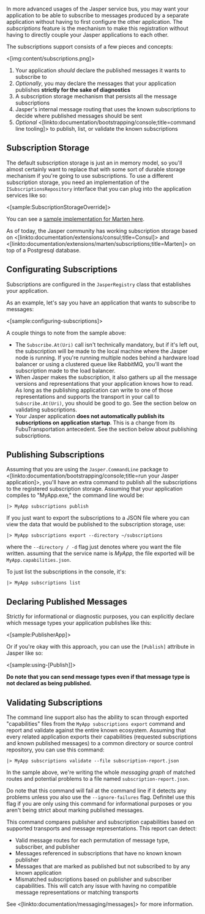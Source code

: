 <!--Title:Dynamic Subscriptions-->
<!--Url:subscriptions-->

In more advanced usages of the Jasper service bus, you may want your application to be able to
subscribe to messages produced by a separate application without having to first configure
the other application. The _subscriptions_ feature is the mechanism to make this registration without having
to directly couple your Jasper applications to each other. 

The subscriptions support consists of a few pieces and concepts:

<[img:content/subscriptions.png]>

1. Your application *should* declare the published messages it wants to subscribe to
1. *Optionally*, you may declare the messages that your application publishes **strictly for the sake of diagnostics**
1. A subscription storage mechanism that persists all the message subscriptions
1. Jasper's internal message routing that uses the known subscriptions to decide where published messages should be sent 
1. *Optional* <[linkto:documentation/bootstrapping/console;title=command line tooling]> to publish, list, or validate the known subscriptions


## Subscription Storage

The default subscription storage is just an in memory model, so you'll almost certainly want to replace that with some sort of
durable storage mechanism if you're going to use subscriptions. To use a different subscription storage, you need an implementation
of the `ISubscriptionsRepository` interface that you can plug into the application services like so:

<[sample:SubscriptionStorageOverride]>

You can see a [sample implementation for Marten here](https://github.com/JasperFx/jasper/blob/master/src/JasperBus.Marten/MartenSubscriptionRepository.cs).

As of today, the Jasper community has working subscription storage based on <[linkto:documentation/extensions/consul;title=Consul]> and
<[linkto:documentation/extensions/marten/subscriptions;title=Marten]> on top of a Postgresql database. 


## Configurating Subscriptions

Subscriptions are configured in the `JasperRegistry` class that establishes your application. 

As an example, let's say you have an application that wants to subscribe to messages:

<[sample:configuring-subscriptions]>

A couple things to note from the sample above:

* The `Subscribe.At(Uri)` call isn't technically mandatory, but if it's left out, the subscription will be made
  to the local machine where the Jasper node is running. If you're running multiple nodes behind a hardware load
  balancer or using a clustered queue like RabbitMQ, you'll want the subscription made to the load balancer.
* When Jasper makes the subscription, it also gathers up all the message versions and representations that your application
  knows how to read. As long as the publishing application can write to one of those representations and supports the transport
  in your call to `Subscribe.At(Uri)`, you should be good to go. See the section below on validating subscriptions.
* Your Jasper application **does not automatically publish its subscriptions on application startup**. This is a change from its
  FubuTransportation antecedent. See the section below about publishing subscriptions.


## Publishing Subscriptions

Assuming that you are using the `Jasper.CommandLine` package to <[linkto:documentation/bootstrapping/console;title=run your Jasper application]>, 
you'll have an extra command to publish all the subscriptions to the registered subscription storage. Assuming that 
your application compiles to "MyApp.exe," the command line would be:

```
|> MyApp subscriptions publish
```

If you just want to export the subscriptions to a JSON file where you can view the data that would be published to the
subscription storage, use:

```
|> MyApp subscriptions export --directory ~/subscriptions
```

where the `--directory / -d` flag just denotes where you want the file written. assuming that the 
service name is *MyApp*, the file exported will be `MyApp.capabilities.json`.

To just list the subscriptions in the console, it's:

```
|> MyApp subscriptions list
```


## Declaring Published Messages

Strictly for informational or diagnostic purposes, you can explicitly declare which message types your application
publishes like this:

<[sample:PublisherApp]>

Or if you're okay with this approach, you can use the `[Publish]` attribute in Jasper like so:

<[sample:using-[Publish]]>

**Do note that you can send message types even if that message type is not declared as being published.**

## Validating Subscriptions

The command line support also has the ability to scan through exported "capabilities" files from the `MyApp subscriptions export` command
and report and validate against the entire known ecosystem. Assuming that every related application exports their capabilities (requested subscriptions and known published messages) to a common directory or source control repository, you can use this command:

```
|> MyApp subscriptions validate --file subscription-report.json
```

In the sample above, we're writing the whole *messaging graph* of matched routes and potential problems to a file named
`subscription-report.json`.

Do note that this command will fail at the command line if it detects any problems unless you also use the `--ignore-failures` flag. Definitel use this flag if you are only using this command for informational purposes or you aren't being strict about
marking published messages.

This command compares publisher and subscription capabilities based on supported transports and message representations. This report can detect:

* Valid message routes for each permutation of message type, subscriber, and publisher 
* Messages referenced in subscriptions that have no known known publisher
* Messages that are marked as published but not subscribed to by any known application
* Mismatched subscriptions based on publisher and subscriber capabilities. This will catch any issue with
  having no compatible message representations or matching transports


See <[linkto:documentation/messaging/messages]> for more information.

